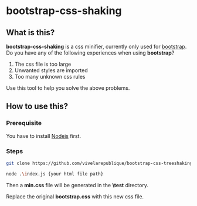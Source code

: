 # bootstrap-css-shaking

## What is this?

**bootstrap-css-shaking** is a css minifier, currently only used for [bootstrap](https://getbootstrap.com/docs/4.6/getting-started/introduction/).  
Do you have any of the following experiences when using **bootstrap**?

1. The css file is too large
2. Unwanted styles are imported
3. Too many unknown css rules

Use this tool to help you solve the above problems.

## How to use this?

### Prerequisite

You have to install [Nodejs](https://nodejs.org/en) first.

### Steps

```bash
git clone https://github.com/vivelarepublique/bootstrap-css-treeshaking.git

node .\index.js {your html file path}
```

Then a **min.css** file will be generated in the **\test** directory.

Replace the original **bootstrap.css** with this new css file.
